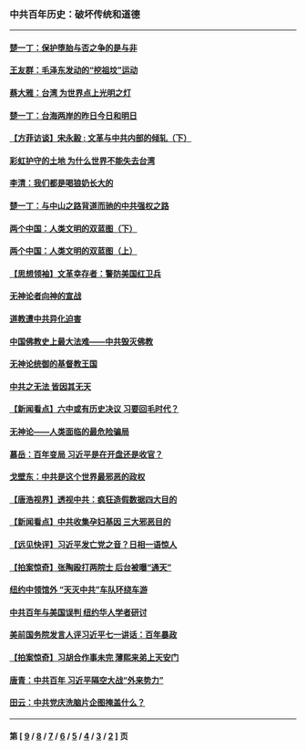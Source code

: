 ### 中共百年历史：破坏传统和道德
---
#### [楚一丁：保护堕胎与否之争的是与非](../../pages/nf1176114/n13815642.md?09270430) 
#### [王友群：毛泽东发动的“挖祖坟”运动](../../pages/nf1176114/n13723639.md?09270430) 
#### [蔡大雅：台湾 为世界点上光明之灯](../../pages/nf1176114/n13531530.md?09270430) 
#### [楚一丁：台海两岸的昨日今日和明日](../../pages/nf1176114/n13531468.md?09270430) 
#### [【方菲访谈】宋永毅 : 文革与中共内部的倾轧（下）](../../pages/nf1176114/n13486836.md?09270430) 
#### [彩虹护守的土地 为什么世界不能失去台湾](../../pages/nf1176114/n13476849.md?09270430) 
#### [李清：我们都是喝狼奶长大的](../../pages/nf1176114/n13471478.md?09270430) 
#### [楚一丁：与中山之路背道而驰的中共强权之路](../../pages/nf1176114/n13437270.md?09270430) 
#### [两个中国：人类文明的双蓝图（下）](../../pages/nf1176114/n13423132.md?09270430) 
#### [两个中国：人类文明的双蓝图（上）](../../pages/nf1176114/n13422687.md?09270430) 
#### [【思想领袖】文革幸存者：警防美国红卫兵](../../pages/nf1176114/n13339289.md?09270430) 
#### [无神论者向神的宣战](../../pages/nf1176114/n13281535.md?09270430) 
#### [道教遭中共异化迫害](../../pages/nf1176114/n13281463.md?09270430) 
#### [中国佛教史上最大法难——中共毁灭佛教](../../pages/nf1176114/n13281397.md?09270430) 
#### [无神论统御的基督教王国](../../pages/nf1176114/n13281280.md?09270430) 
#### [中共之无法 皆因其无天](../../pages/nf1176114/n13281088.md?09270430) 
#### [【新闻看点】六中或有历史决议 习要回毛时代？](../../pages/nf1176114/n13222895.md?09270430) 
#### [无神论——人类面临的最危险骗局](../../pages/nf1176114/n13196137.md?09270430) 
#### [慕岳：百年变局 习近平是在开盘还是收官？](../../pages/nf1176114/n13206516.md?09270430) 
#### [戈壁东：中共是这个世界最邪恶的政权](../../pages/nf1176114/n13085641.md?09270430) 
#### [【唐浩视界】透视中共：疯狂造假数据四大目的](../../pages/nf1176114/n13080590.md?09270430) 
#### [【新闻看点】中共收集孕妇基因 三大邪恶目的](../../pages/nf1176114/n13077182.md?09270430) 
#### [【远见快评】习近平发亡党之音？日相一语惊人](../../pages/nf1176114/n13074809.md?09270430) 
#### [【拍案惊奇】张陶殴打两院士 后台被曝“通天”](../../pages/nf1176114/n13070496.md?09270430) 
#### [纽约中领馆外 “天灭中共”车队环绕车游](../../pages/nf1176114/n13070693.md?09270430) 
#### [中共百年与美国误判 纽约华人学者研讨](../../pages/nf1176114/n13067969.md?09270430) 
#### [美前国务院发言人评习近平七一讲话：百年暴政](../../pages/nf1176114/n13066986.md?09270430) 
#### [【拍案惊奇】习胡合作事未完 薄熙来弟上天安门](../../pages/nf1176114/n13065867.md?09270430) 
#### [唐青：中共百年 习近平隔空大战“外来势力”](../../pages/nf1176114/n13065976.md?09270430) 
#### [田云：中共党庆洗脑片企图掩盖什么？](../../pages/nf1176114/n13064395.md?09270430) 

---
#### 第 [ [9](./9.md?09270430) / [8](./8.md?09270430) / [7](./7.md?09270430) / [6](./6.md?09270430) / [5](./5.md?09270430) / [4](./4.md?09270430) / [3](./3.md?09270430) / [2](./2.md?09270430) ] 页
